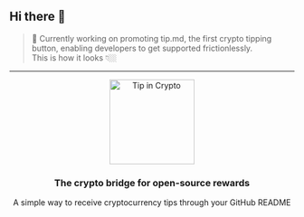 <!-- WALLET-LINKING-BEGIN
{
  "lastUpdated": "2025-06-10T07:28:10.695Z",
  "wallets": [
    {
      "chain": "ethereum",
      "address": "0xa8f527A9B1609D077dA4DAD4Bc739c87AE8D7f8B"
    },
    {
      "chain": "solana",
      "address": "6T4YFbSgKP81FJeAEfU6gTVc4qKgcr6bQYfUkxwbFaZq"
    }
  ]
}
WALLET-LINKING-END -->

## Hi there 👋

> 🔭 Currently working on promoting tip.md, the first crypto tipping button, enabling developers to get supported frictionlessly.<br>This is how it looks 👇🏼
___

<div align="center">
  <a href="https://tip.md/tipdotmd" class="tip-button" target="_blank" rel="noopener noreferrer">
    <img src="https://tip.md/badge.svg" alt="Tip in Crypto" width="150">
  </a>
  <h3>The crypto bridge for open-source rewards</h3>
  <p>A simple way to receive cryptocurrency tips through your GitHub README</p>
</div>
<!--

**xR0am/xR0am** is a ✨ _special_ ✨ repository because its `README.md` (this file) appears on your GitHub profile.

Here are some ideas to get you started:

- 🔭 I’m currently working on ...
- 🌱 I’m currently learning ...
- 👯 I’m looking to collaborate on ...
- 🤔 I’m looking for help with ...
- 💬 Ask me about ...
- 📫 How to reach me: ...
- 😄 Pronouns: ...
- ⚡ Fun fact: ...
-->

